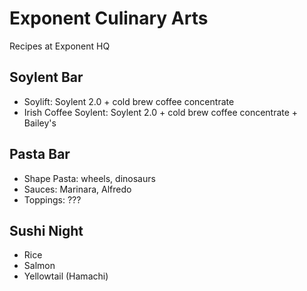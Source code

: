 # Exponent Culinary Arts
Recipes at Exponent HQ

## Soylent Bar

- Soylift: Soylent 2.0 + cold brew coffee concentrate
- Irish Coffee Soylent: Soylent 2.0 + cold brew coffee concentrate + Bailey's

## Pasta Bar

- Shape Pasta: wheels, dinosaurs
- Sauces: Marinara, Alfredo
- Toppings: ???

## Sushi Night

- Rice
- Salmon
- Yellowtail (Hamachi)
